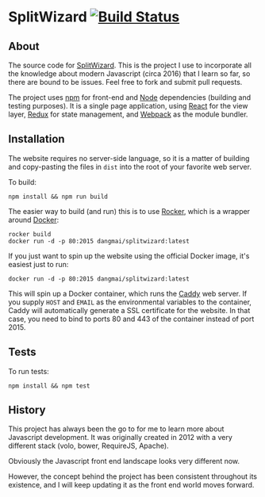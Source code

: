 SplitWizard [![Build Status](https://travis-ci.org/dangmai/splitwizard.png)](https://travis-ci.org/dangmai/splitwizard)
===========


About
-----

The source code for [SplitWizard](http://splitwizard.com).
This is the project I use to incorporate all the knowledge about modern Javascript (circa 2016) that I learn so far,
so there are bound to be issues.
Feel free to fork and submit pull requests.

The project uses [npm](http://npmjs.org) for front-end and [Node](http://nodejs.org) dependencies (building and testing purposes).
It is a single page application,
using [React](https://facebook.github.io/react/) for the view layer,
[Redux](https://github.com/reactjs/redux) for state management,
and [Webpack](https://webpack.github.io/) as the module bundler.


Installation
------------

The website requires no server-side language,
so it is a matter of building and copy-pasting the files in `dist` into the root of your favorite web server.

To build:

```
npm install && npm run build

```

The easier way to build (and run) this is to use [Rocker](https://github.com/grammarly/rocker),
which is a wrapper around [Docker](https://www.docker.com/):

```
rocker build
docker run -d -p 80:2015 dangmai/splitwizard:latest

```

If you just want to spin up the website using the official Docker image,
it's easiest just to run:

```
docker run -d -p 80:2015 dangmai/splitwizard:latest
```

This will spin up a Docker container, which runs the [Caddy](https://caddyserver.com/) web server.
If you supply `HOST` and `EMAIL` as the environmental variables to the container,
Caddy will automatically generate a SSL certificate for the website.
In that case, you need to bind to ports 80 and 443 of the container instead of port 2015.


Tests
-----

To run tests:

```
npm install && npm test
```

History
-------

This project has always been the go to for me to learn more about Javascript development.
It was originally created in 2012 with a very different stack (volo, bower, RequireJS, Apache).

Obviously the Javascript front end landscape looks very different now.

However, the concept behind the project has been consistent throughout its existence,
and I will keep updating it as the front end world moves forward.